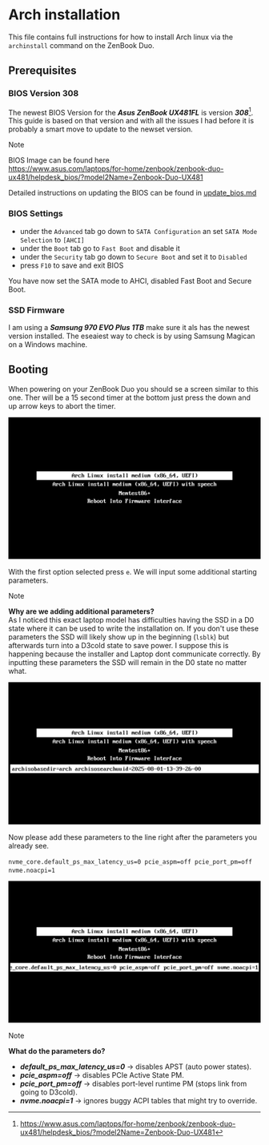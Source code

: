 # Arch installation

This file contains full instructions for how to install Arch linux via the `archinstall` command on the ZenBook Duo.

## Prerequisites

### BIOS Version 308

The newest BIOS Version for the **_Asus ZenBook UX481FL_** is version **_308_**[^1]. This guide is based on that version and with all the issues I had before it is probably a smart move to update to the newset version.

> [!NOTE]
> BIOS Image can be found here <br>
> https://www.asus.com/laptops/for-home/zenbook/zenbook-duo-ux481/helpdesk_bios/?model2Name=Zenbook-Duo-UX481 

Detailed instructions on updating the BIOS can be found in [update_bios.md](update_bios.md)

### BIOS Settings

- under the `Advanced` tab go down to `SATA Configuration` an set `SATA Mode Selection` to `[AHCI]`
- under the `Boot` tab go to `Fast Boot` and disable it
- under the `Security` tab go down to `Secure Boot` and set it to `Disabled`
- press `F10` to save and exit BIOS

You have now set the SATA mode to AHCI, disabled Fast Boot and Secure Boot.

### SSD Firmware

I am using a **_Samsung 970 EVO Plus 1TB_** make sure it als has the newest version installed. The eseaiest way to check is by using Samsung Magican on a Windows machine.

## Booting

When powering on your ZenBook Duo you should se a screen similar to this one. Ther will be a 15 second timer at the bottom just press the down and up arrow keys to abort the timer. 

![standard grub screen](assets/arch_installation/grup_boot.png)

With the first option selected press `e`. We will input some additional starting parameters.

> [!NOTE]
> **Why are we adding additional parameters?** <br>
> As I noticed this exact laptop model has difficulties having the SSD in a D0 state where it can be used to write the installation on. If you don't use these parameters the SSD will likely show up in the beginning (`lsblk`) but afterwards turn into a D3cold state to save power. I suppose this is happening because the installer and Laptop dont communicate correctly. By inputting these parameters the SSD will remain in the D0 state no matter what.

![grub screen after e pressed](assets/arch_installation/grup_boot_e.png)

Now please add these parameters to the line right after the parameters you already see. 

`nvme_core.default_ps_max_latency_us=0 pcie_aspm=off pcie_port_pm=off nvme.noacpi=1`

![grub input parameters](assets/arch_installation/grup_boot_e_parameters.png)

> [!NOTE]
> **What do the parameters do?** <br>
> - **_default_ps_max_latency_us=0_** → disables APST (auto power states). <br>
> - **_pcie_aspm=off_** → disables PCIe Active State PM. <br>
> - **_pcie_port_pm=off_** → disables port-level runtime PM (stops link from going to D3cold). <br>
> - **_nvme.noacpi=1_** → ignores buggy ACPI tables that might try to override.




[^1]: https://www.asus.com/laptops/for-home/zenbook/zenbook-duo-ux481/helpdesk_bios/?model2Name=Zenbook-Duo-UX481